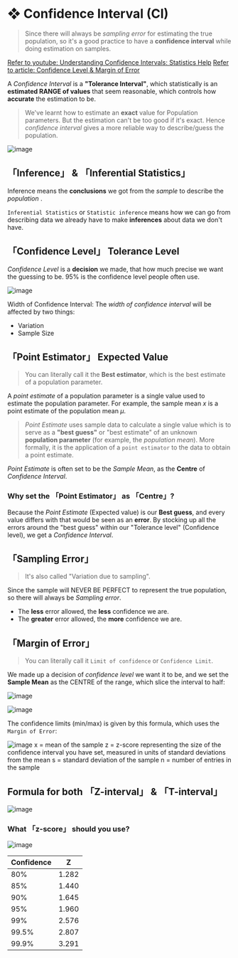 #  ❖ Confidence Interval (CI)

> Since there will always be _sampling error_ for estimating the true population, 
so it's a good practice to have a **confidence interval** while doing estimation on samples.

[Refer to youtube: Understanding Confidence Intervals: Statistics Help](https://www.youtube.com/watch?v=tFWsuO9f74o)
[Refer to article: Confidence Level & Margin of Error](http://www.geoib.com/confidence-level--margin-of-error.html)

A _Confidence Interval_ is a **"Tolerance Interval"**,
which statistically is an **estimated RANGE of values** that seem reasonable, which controls how **accurate** the estimation to be.

> We've learnt how to estimate an **exact** value for Population parameters. But the estimation can't be too good if it's exact. Hence _confidence interval_ gives a more reliable way to describe/guess the population.

![image](https://user-images.githubusercontent.com/14041622/45030531-bb53cf80-b07e-11e8-8b3f-d86f18d3d35c.png)


## 「Inference」 & 「Inferential Statistics」

Inference means the **conclusions** we got from the _sample_ to describe the _population_ .

`Inferential Statistics` or `Statistic inference` means how we can go from describing data we already have to make **inferences** about data we don't have.

## 「Confidence Level」 Tolerance Level

_Confidence Level_ is a **decision** we made, that how much precise we want the guessing to be.
95% is the confidence level people often use.

![image](https://user-images.githubusercontent.com/14041622/45021509-58553f00-b064-11e8-828e-6d97cf9fe5d1.png)


Width of Confidence Interval:
The _width of confidence interval_ will be affected by two things:
- Variation
- Sample Size

## 「Point Estimator」 Expected Value

> You can literally call it the **Best estimator**, which is the best estimate of a population parameter.

A _point estimate_ of a population parameter is a single value used to estimate the population parameter. For example, the sample mean _x_ is a point estimate of the population mean _μ_.

> _Point Estimate_ uses sample data to calculate a single value which is to serve as a **"best guess"** or "best estimate" of an unknown **population parameter** (for example, the _population mean_). More formally, it is the application of a `point estimator` to the data to obtain a point estimate.

_Point Estimate_ is often set to be the _Sample Mean_, as the **Centre** of _Confidence Interval_.

### Why set the 「Point Estimator」 as 「Centre」?

Because the _Point Estimate_ (Expected value) is our **Best guess**, and every value differs with that would be seen as an **error**.
By stocking up all the errors around the "best guess" within our "Tolerance level" (Confidence level), we get a _Confidence Interval_.


## 「Sampling Error」

> It's also called "Variation due to sampling". 

Since the sample will NEVER BE PERFECT to represent the true population, so there will always be _Sampling error_.

- The **less** error allowed, the **less** confidence we are.
- The **greater** error allowed, the **more** confidence we are.



## 「Margin of Error」

> You can literally call it `Limit of confidence` or `Confidence Limit`.

We made up a decision of _confidence level_ we want it to be, 
and we set the **Sample Mean** as the CENTRE of the range, which slice the interval to half:

![image](https://user-images.githubusercontent.com/14041622/45020964-e92b1b00-b062-11e8-9944-46acafe93048.png)

![image](https://user-images.githubusercontent.com/14041622/45801146-8df55b80-bce5-11e8-888c-6b4f316de2bd.png)



The confidence limits (min/max) is given by this formula, 
which uses the `Margin of Error`:

![image](https://user-images.githubusercontent.com/14041622/45021005-09f37080-b063-11e8-90f9-58285697520d.png)
x = mean of the sample
z = z-score representing the size of the confidence interval you have set, measured in units of standard deviations from the mean
s = standard deviation of the sample
n = number of entries in the sample


## Formula for both 「Z-interval」 & 「T-interval」

![image](https://user-images.githubusercontent.com/14041622/45803346-fd6e4980-bceb-11e8-86ff-ab89be60bffb.png)


### What 「z-score」 should you use?

![image](https://user-images.githubusercontent.com/14041622/45075820-ef7cce00-b11a-11e8-82ac-9fd60a35bdd3.png)


Confidence | Z
-- | --
80% | 1.282
85% | 1.440
90% | 1.645
95% | 1.960
99% | 2.576
99.5% | 2.807
99.9% | 3.291




